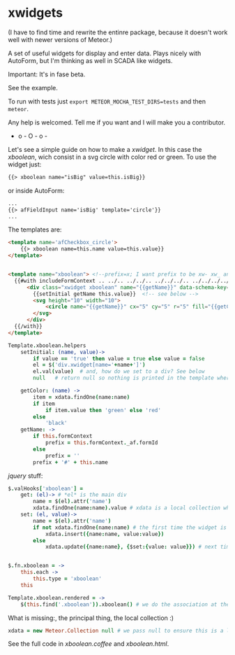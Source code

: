 xwidgets
========

(I have to find time and rewrite the entinre package, because it doesn't work well with newer versions of Meteor.)

A set of useful widgets for display and enter data. Plays nicely with AutoForm, but I'm thinking as well in SCADA like widgets.

Important: It's in fase beta. 

See the example.

To run with tests just ```export METEOR_MOCHA_TEST_DIRS=tests``` and then ```meteor```.

Any help is welcomed. Tell me if you want and I will make you a contributor.

   - o - O - o -

Let's see a simple guide on how to make a *xwidget*. In this case the *xboolean*, wich consist in a svg circle with color red or green.
To use the widget just:

```html
{{> xboolean name="isBig" value=this.isBig}}
```

or inside AutoForm:

```html
...
{{> afFieldInput name='isBig' template='circle'}}
...
```

The templates are:

```html
<template name='afCheckbox_circle'>
    {{> xboolean name=this.name value=this.value}}
</template>


<template name="xboolean"> <!--prefix=x; I want prefix to be xw- xw_ and xwCapital  -->
  {{#with includeFormContext .. ../.. ../../.. ../../../.. ../../../../.. }}
      <div class="xwidget xboolean" name="{{getName}}" data-schema-key="{{this.name}}"> <!--class is always xwidget -->
        {{setInitial getName this.value}}  <!-- see below -->
        <svg height="10" width="10">
            <circle name="{{getName}}" cx="5" cy="5" r="5" fill="{{getColor getName}}" />  <!-- set name here as well for easy access to this important property. See that for the color we use a helper, instead of setting the attribute fill from code (jquery way of .val(value)). I think this is the Meteor way -->
        </svg>
      </div>
  {{/with}}
</template>

```

```coffee
Template.xboolean.helpers
    setInitial: (name, value)->
        if value == 'true' then value = true else value = false
        el = $('div.xwidget[name='+name+']')
        el.val(value)  # and, how do we set to a div? See below
        null   # return null so nothing is printed in the template where the *{{setInitial ...}}* is

    getColor: (name) ->
        item = xdata.findOne(name:name)
        if item
            if item.value then 'green' else 'red'
        else
            'black'
    getName: ->
        if this.formContext
            prefix = this.formContext._af.formId
        else
            prefix = ''
        prefix + '#' + this.name
```

*jquery* stuff:

```coffee
$.valHooks['xboolean'] =
    get: (el)-> # *el* is the main div
        name = $(el).attr('name')
        xdata.findOne(name:name).value # xdata is a local collection where we save an item per widget instance. The instance is recognized by the name
    set: (el, value)->   
        name = $(el).attr('name')
        if not xdata.findOne(name:name) # the first time the widget is created we must do an insert
            xdata.insert({name:name, value:value})
        else
            xdata.update({name:name}, {$set:{value: value}}) # next times we must do updates


$.fn.xboolean = ->
    this.each -> 
        this.type = 'xboolean'
    this

Template.xboolean.rendered = ->
    $(this.find('.xboolean')).xboolean() # we do the association at the main div
```

What is missing:, the principal thing, the local collection :)

```coffee
xdata = new Meteor.Collection null # we pass null to ensure this is a local collection
```

See the full code in *xboolean.coffee* and *xboolean.html*.
